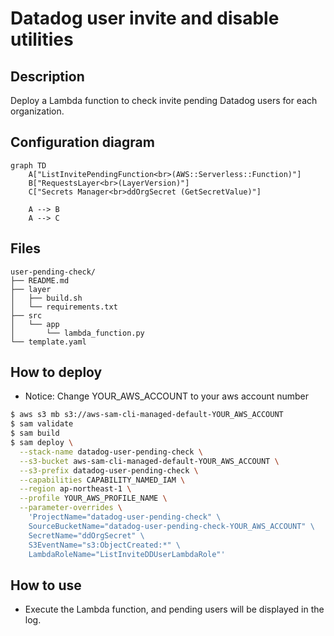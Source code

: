 # Datadog user invite and disable utilities

## Description

Deploy a Lambda function to check invite pending Datadog users for each organization.

## Configuration diagram

```mermaid
graph TD
    A["ListInvitePendingFunction<br>(AWS::Serverless::Function)"]
    B["RequestsLayer<br>(LayerVersion)"]
    C["Secrets Manager<br>ddOrgSecret (GetSecretValue)"]

    A --> B
    A --> C
```

## Files

```text
user-pending-check/
├── README.md
├── layer
│   ├── build.sh
│   └── requirements.txt
├── src
│   └── app
│       └── lambda_function.py
└── template.yaml
```

## How to deploy

- Notice: Change YOUR_AWS_ACCOUNT to your aws account number

```bash
$ aws s3 mb s3://aws-sam-cli-managed-default-YOUR_AWS_ACCOUNT
$ sam validate
$ sam build
$ sam deploy \
  --stack-name datadog-user-pending-check \
  --s3-bucket aws-sam-cli-managed-default-YOUR_AWS_ACCOUNT \
  --s3-prefix datadog-user-pending-check \
  --capabilities CAPABILITY_NAMED_IAM \
  --region ap-northeast-1 \
  --profile YOUR_AWS_PROFILE_NAME \
  --parameter-overrides \
    'ProjectName="datadog-user-pending-check" \
    SourceBucketName="datadog-user-pending-check-YOUR_AWS_ACCOUNT" \
    SecretName="ddOrgSecret" \
    S3EventName="s3:ObjectCreated:*" \
    LambdaRoleName="ListInviteDDUserLambdaRole"'
```

## How to use

- Execute the Lambda function, and pending users will be displayed in the log.
